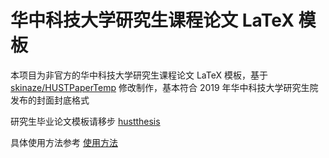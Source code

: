 # 华中科技大学研究生课程论文 LaTeX 模板

本项目为非官方的华中科技大学研究生课程论文 LaTeX 模板，基于 [skinaze/HUSTPaperTemp](https://github.com/skinaze/HUSTPaperTemp) 修改制作，基本符合 2019 年华中科技大学研究生院发布的封面封底格式

研究生毕业论文模板请移步 [hustthesis](https://ctan.org/pkg/hustthesis)

具体使用方法参考 [使用方法](https://github.com/skinaze/HUSTPaperTemp#%E4%BD%BF%E7%94%A8%E6%96%B9%E6%B3%95)
